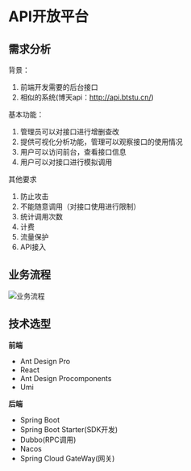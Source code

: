 # API开放平台

## 需求分析
背景：
1. 前端开发需要的后台接口
2. 相似的系统(博天api：http://api.btstu.cn/)

基本功能：
1. 管理员可以对接口进行增删查改
2. 提供可视化分析功能，管理可以观察接口的使用情况
3. 用户可以访问前台，查看接口信息
4. 用户可以对接口进行模拟调用

其他要求
1. 防止攻击
2. 不能随意调用（对接口使用进行限制）
3. 统计调用次数
4. 计费
5. 流量保护
6. API接入

## 业务流程
![业务流程](https://i.ibb.co/K043qxX/image.jpg)



## 技术选型
**前端**
- Ant Design Pro
- React
- Ant Design Procomponents
- Umi

**后端**
- Spring Boot
- Spring Boot Starter(SDK开发)
- Dubbo(RPC调用)
- Nacos
- Spring Cloud GateWay(网关)




